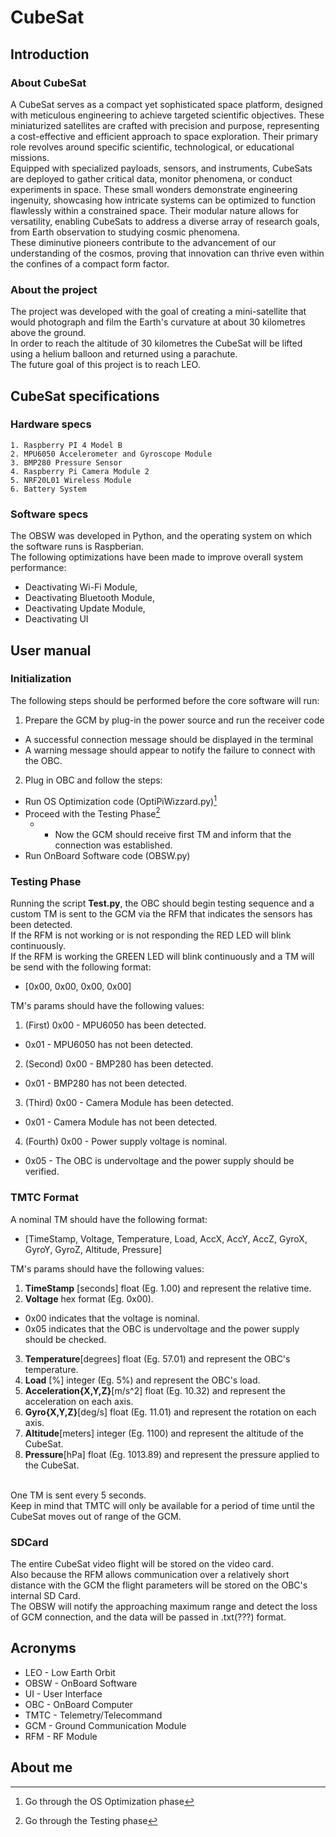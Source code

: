 # CubeSat

## Introduction

### About CubeSat

A CubeSat serves as a compact yet sophisticated space platform, designed with meticulous engineering to achieve targeted scientific objectives. These miniaturized satellites are crafted with precision and purpose, representing a cost-effective and efficient approach to space exploration. Their primary role revolves around specific scientific, technological, or educational missions. <br>
Equipped with specialized payloads, sensors, and instruments, CubeSats are deployed to gather critical data, monitor phenomena, or conduct experiments in space. These small wonders demonstrate engineering ingenuity, showcasing how intricate systems can be optimized to function flawlessly within a constrained space. Their modular nature allows for versatility, enabling CubeSats to address a diverse array of research goals, from Earth observation to studying cosmic phenomena. <br>
These diminutive pioneers contribute to the advancement of our understanding of the cosmos, proving that innovation can thrive even within the confines of a compact form factor.

### About the project

The project was developed with the goal of creating a mini-satellite that would photograph and film the Earth's curvature at about 30 kilometres above the ground. <br>
In order to reach the altitude of 30 kilometres the CubeSat will be lifted using a helium balloon and returned using a parachute. <br>
The future goal of this project is to reach LEO.

## CubeSat specifications

### Hardware specs

    1. Raspberry PI 4 Model B
    2. MPU6050 Accelerometer and Gyroscope Module
    3. BMP280 Pressure Sensor
    4. Raspberry Pi Camera Module 2
    5. NRF20L01 Wireless Module
    6. Battery System 

### Software specs

The OBSW was developed in Python, and the operating system on which the software runs is Raspberian. <br>
The following optimizations have been made to improve overall system performance:

- Deactivating Wi-Fi Module,
- Deactivating Bluetooth Module,
- Deactivating Update Module,
- Deactivating UI


## User manual

### Initialization
The following steps should be performed before the core software will run:

1. Prepare the GCM by plug-in the power source and run the receiver code

- A successful connection message should be displayed in the terminal
- A warning message should appear to notify the failure to connect with the OBC.

2. Plug in OBC and follow the steps:

- Run OS Optimization code (OptiPiWizzard.py)[^1]
- Proceed with the Testing Phase[^2]
  - - Now the GCM should receive first TM and inform that the connection was established.
- Run OnBoard Software code (OBSW.py)

[^1]: Go through the OS Optimization phase
[^2]: Go through the Testing phase
### Testing Phase

Running the script <b>Test.py</b>, the OBC should begin testing sequence and a custom TM is sent to the GCM via the RFM that indicates the sensors has been detected. <br>
If the RFM is not working or is not responding the RED LED will blink continuously.<br>
If the RFM is working the GREEN LED will blink continuously and a TM will be send with the following format:

- [0x00, 0x00, 0x00, 0x00]

TM's params should have the following values:

1. (First) 0x00 - MPU6050 has been detected.

- 0x01 - MPU6050 has not been detected.

2. (Second) 0x00 - BMP280 has been detected.

- 0x01 - BMP280 has not been detected.

3. (Third) 0x00 - Camera Module has been detected.

- 0x01 - Camera Module has not been detected.

4. (Fourth) 0x00 - Power supply voltage is nominal.

- 0x05 - The OBC is undervoltage and the power supply should be verified.

### TMTC Format

A nominal TM should have the following format:

- [TimeStamp, Voltage, Temperature, Load, AccX, AccY, AccZ, GyroX, GyroY, GyroZ, Altitude, Pressure]

TM's params should have the following values:

1. <b>TimeStamp</b> [seconds] float (Eg. 1.00) and represent the relative time. 
2. <b>Voltage</b> hex format (Eg. 0x00).

- 0x00 indicates that the voltage is nominal.
- 0x05 indicates that the OBC is undervoltage and the power supply should be checked.

3. <b>Temperature</b>[degrees] float (Eg. 57.01) and represent the OBC's temperature.
4. <b>Load</b> [%] integer (Eg. 5%) and represent the OBC's load.
5. <b>Acceleration{X,Y,Z}</b>[m/s^2] float (Eg. 10.32) and represent the acceleration on each axis.
6. <b>Gyro{X,Y,Z}</b>[deg/s] float (Eg. 11.01) and represent the rotation on each axis.
7. <b>Altitude</b>[meters] integer (Eg. 1100) and represent the altitude of the CubeSat.
8. <b>Pressure</b>[hPa] float (Eg. 1013.89) and represent the pressure applied to the CubeSat. <br>

<br>
One TM is sent every 5 seconds. <br>
Keep in mind that TMTC will only be available for a period of time until the CubeSat moves out of range of the GCM.

### SDCard

The entire CubeSat video flight will be stored on the video card. <br>
Also because the RFM allows communication over a relatively short distance with the GCM the flight parameters will be stored on the OBC's internal SD Card. <br>
The OBSW will notify the approaching maximum range and detect the loss of GCM connection, and the data will be passed in .txt(???) format. <br>

## Acronyms

- LEO - Low Earth Orbit
- OBSW - OnBoard Software
- UI - User Interface
- OBC - OnBoard Computer
- TMTC - Telemetry/Telecommand
- GCM - Ground Communication Module
- RFM - RF Module 

## About me

